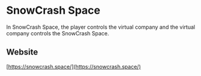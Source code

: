 # SnowCrash Space

In SnowCrash Space, the player controls the virtual company and the virtual company controls the SnowCrash Space.

## Website

[https://snowcrash.space/](https://snowcrash.space/)
